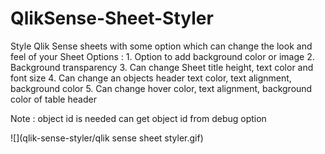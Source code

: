 # QlikSense-Sheet-Styler
Style Qlik Sense sheets with some option which can change the look and feel of your Sheet
Options :
      1.	Option to add background color or image
      2.	Background transparency
      3.	Can change Sheet title height, text color and font size
      4.	Can change an objects header text color, text alignment, background color
      5.	Can change hover color, text alignment, background color of table header
      
Note : object id is needed can get object id from debug option

![](qlik-sense-styler/qlik sense sheet styler.gif)
